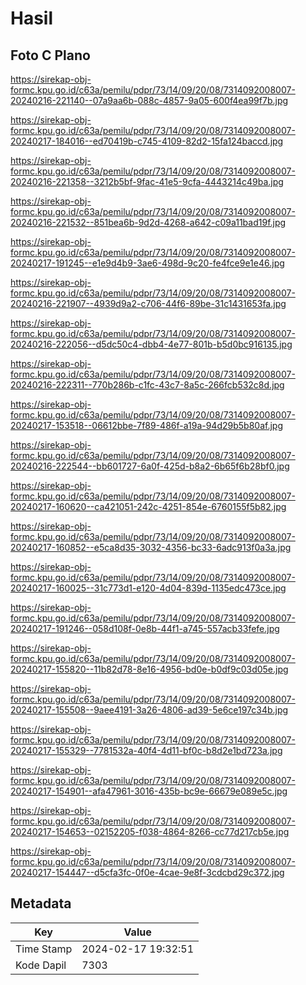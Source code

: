 # Hasil

## Foto C Plano

https://sirekap-obj-formc.kpu.go.id/c63a/pemilu/pdpr/73/14/09/20/08/7314092008007-20240216-221140--07a9aa6b-088c-4857-9a05-600f4ea99f7b.jpg

https://sirekap-obj-formc.kpu.go.id/c63a/pemilu/pdpr/73/14/09/20/08/7314092008007-20240217-184016--ed70419b-c745-4109-82d2-15fa124baccd.jpg

https://sirekap-obj-formc.kpu.go.id/c63a/pemilu/pdpr/73/14/09/20/08/7314092008007-20240216-221358--3212b5bf-9fac-41e5-9cfa-4443214c49ba.jpg

https://sirekap-obj-formc.kpu.go.id/c63a/pemilu/pdpr/73/14/09/20/08/7314092008007-20240216-221532--851bea6b-9d2d-4268-a642-c09a11bad19f.jpg

https://sirekap-obj-formc.kpu.go.id/c63a/pemilu/pdpr/73/14/09/20/08/7314092008007-20240217-191245--e1e9d4b9-3ae6-498d-9c20-fe4fce9e1e46.jpg

https://sirekap-obj-formc.kpu.go.id/c63a/pemilu/pdpr/73/14/09/20/08/7314092008007-20240216-221907--4939d9a2-c706-44f6-89be-31c1431653fa.jpg

https://sirekap-obj-formc.kpu.go.id/c63a/pemilu/pdpr/73/14/09/20/08/7314092008007-20240216-222056--d5dc50c4-dbb4-4e77-801b-b5d0bc916135.jpg

https://sirekap-obj-formc.kpu.go.id/c63a/pemilu/pdpr/73/14/09/20/08/7314092008007-20240216-222311--770b286b-c1fc-43c7-8a5c-266fcb532c8d.jpg

https://sirekap-obj-formc.kpu.go.id/c63a/pemilu/pdpr/73/14/09/20/08/7314092008007-20240217-153518--06612bbe-7f89-486f-a19a-94d29b5b80af.jpg

https://sirekap-obj-formc.kpu.go.id/c63a/pemilu/pdpr/73/14/09/20/08/7314092008007-20240216-222544--bb601727-6a0f-425d-b8a2-6b65f6b28bf0.jpg

https://sirekap-obj-formc.kpu.go.id/c63a/pemilu/pdpr/73/14/09/20/08/7314092008007-20240217-160620--ca421051-242c-4251-854e-6760155f5b82.jpg

https://sirekap-obj-formc.kpu.go.id/c63a/pemilu/pdpr/73/14/09/20/08/7314092008007-20240217-160852--e5ca8d35-3032-4356-bc33-6adc913f0a3a.jpg

https://sirekap-obj-formc.kpu.go.id/c63a/pemilu/pdpr/73/14/09/20/08/7314092008007-20240217-160025--31c773d1-e120-4d04-839d-1135edc473ce.jpg

https://sirekap-obj-formc.kpu.go.id/c63a/pemilu/pdpr/73/14/09/20/08/7314092008007-20240217-191246--058d108f-0e8b-44f1-a745-557acb33fefe.jpg

https://sirekap-obj-formc.kpu.go.id/c63a/pemilu/pdpr/73/14/09/20/08/7314092008007-20240217-155820--11b82d78-8e16-4956-bd0e-b0df9c03d05e.jpg

https://sirekap-obj-formc.kpu.go.id/c63a/pemilu/pdpr/73/14/09/20/08/7314092008007-20240217-155508--9aee4191-3a26-4806-ad39-5e6ce197c34b.jpg

https://sirekap-obj-formc.kpu.go.id/c63a/pemilu/pdpr/73/14/09/20/08/7314092008007-20240217-155329--7781532a-40f4-4d11-bf0c-b8d2e1bd723a.jpg

https://sirekap-obj-formc.kpu.go.id/c63a/pemilu/pdpr/73/14/09/20/08/7314092008007-20240217-154901--afa47961-3016-435b-bc9e-66679e089e5c.jpg

https://sirekap-obj-formc.kpu.go.id/c63a/pemilu/pdpr/73/14/09/20/08/7314092008007-20240217-154653--02152205-f038-4864-8266-cc77d217cb5e.jpg

https://sirekap-obj-formc.kpu.go.id/c63a/pemilu/pdpr/73/14/09/20/08/7314092008007-20240217-154447--d5cfa3fc-0f0e-4cae-9e8f-3cdcbd29c372.jpg


## Metadata

| Key        | Value               |
| ---------- | ------------------- |
| Time Stamp | 2024-02-17 19:32:51 |
| Kode Dapil | 7303                |



